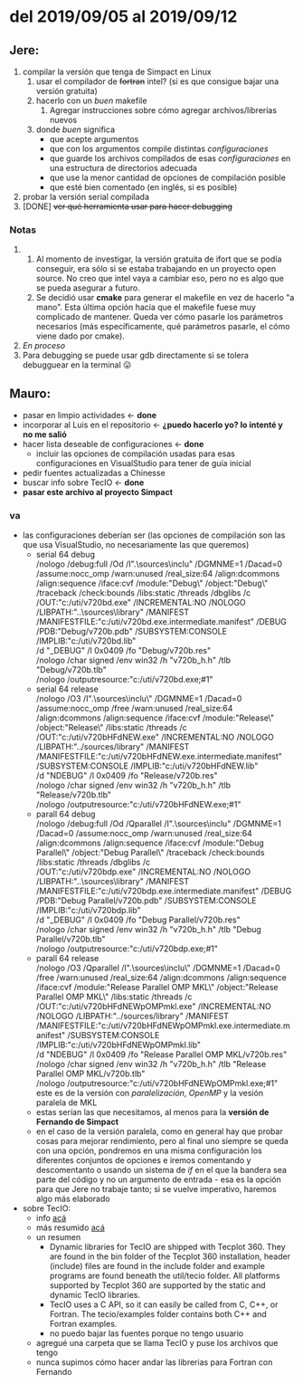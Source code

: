 # del 2019/09/05 al 2019/09/12
## Jere:
1. compilar la versión que tenga de Simpact en Linux
    1. usar el compilador de ~~fortran~~ intel? (si es que consigue bajar una versión gratuita)
    2. hacerlo con un *buen* makefile
        1. Agregar instrucciones sobre cómo agregar archivos/librerías nuevos
    4. donde *buen* significa
        * que acepte argumentos
        * que con los argumentos compile distintas *configuraciones*
        * que guarde los archivos compilados de esas *configuraciones* en una estructura de directorios adecuada
        * que use la menor cantidad de opciones de compilación posible
        * que esté bien comentado (en inglés, si es posible)
2. probar la versión serial compilada
3. [DONE] ~~ver qué herramienta usar para hacer debugging~~

### Notas
1. 1. Al momento de investigar, la versión gratuita de ifort que se podía conseguir, era sólo si se estaba trabajando en un proyecto open source. No creo que intel vaya a cambiar eso, pero no es algo que se pueda asegurar a futuro.
    2. Se decidió usar **cmake** para generar el makefile en vez de hacerlo "a mano". Esta última opción hacía que el makefile fuese muy complicado de mantener. Queda ver cómo pasarle los parámetros necesarios (más específicamente, qué parámetros pasarle, el cómo viene dado por cmake).
2. _En proceso_
3. Para debugging se puede usar gdb directamente si se tolera debugguear en la terminal 😛

## Mauro:
* pasar en limpio actividades <- **done**
* incorporar al Luis en el repositorio <- **¿puedo hacerlo yo? lo intenté y no me salió**
* hacer lista deseable de configuraciones <- **done**
    * incluir las opciones de compilación usadas para esas configuraciones en VisualStudio para tener de guía inicial
* pedir fuentes actualizadas a Chinesse
* buscar info sobre TecIO <- **done**
* **pasar este archivo al proyecto Simpact**
### va
* las configuraciones deberían ser (las opciones de compilación son las que usa VisualStudio, no necesariamente las que queremos)
    * serial 64 debug  
        /nologo /debug:full /Od /I".\sources\inclu" /DGMNME=1 /Dacad=0 /assume:nocc_omp /warn:unused /real_size:64 /align:dcommons /align:sequence /iface:cvf /module:"Debug\\" /object:"Debug\\" /traceback /check:bounds /libs:static /threads /dbglibs /c  
        /OUT:"c:/uti/v720bd.exe" /INCREMENTAL:NO /NOLOGO /LIBPATH:"..\sources\library" /MANIFEST /MANIFESTFILE:"c:/uti/v720bd.exe.intermediate.manifest" /DEBUG /PDB:"Debug/v720b.pdb" /SUBSYSTEM:CONSOLE /IMPLIB:"c:/uti/v720bd.lib"  
        /d "_DEBUG" /l 0x0409 /fo "Debug/v720b.res"  
        /nologo /char signed /env win32 /h "v720b_h.h" /tlb "Debug/v720b.tlb"  
        /nologo /outputresource:"c:/uti/v720bd.exe;#1"  
    * serial 64 release  
        /nologo /O3 /I".\sources\inclu\\" /DGMNME=1 /Dacad=0 /assume:nocc_omp /free /warn:unused /real_size:64 /align:dcommons /align:sequence /iface:cvf /module:"Release\\" /object:"Release\\" /libs:static /threads /c  
        /OUT:"c:/uti/v720bHFdNEW.exe" /INCREMENTAL:NO /NOLOGO /LIBPATH:"../sources/library" /MANIFEST /MANIFESTFILE:"c:/uti/v720bHFdNEW.exe.intermediate.manifest" /SUBSYSTEM:CONSOLE /IMPLIB:"c:/uti/v720bHFdNEW.lib"  
        /d "NDEBUG" /l 0x0409 /fo "Release/v720b.res"  
        /nologo /char signed /env win32 /h "v720b_h.h" /tlb "Release/v720b.tlb"  
        /nologo /outputresource:"c:/uti/v720bHFdNEW.exe;#1"
    * parall 64 debug  
        /nologo /debug:full /Od /Qparallel /I".\sources\inclu" /DGMNME=1 /Dacad=0 /assume:nocc_omp /warn:unused /real_size:64 /align:dcommons /align:sequence /iface:cvf /module:"Debug Parallel\\" /object:"Debug Parallel\\" /traceback /check:bounds /libs:static /threads /dbglibs /c  
        /OUT:"c:/uti/v720bdp.exe" /INCREMENTAL:NO /NOLOGO /LIBPATH:"..\sources\library" /MANIFEST /MANIFESTFILE:"c:/uti/v720bdp.exe.intermediate.manifest" /DEBUG /PDB:"Debug Parallel/v720b.pdb" /SUBSYSTEM:CONSOLE /IMPLIB:"c:/uti/v720bdp.lib"  
        /d "_DEBUG" /l 0x0409 /fo "Debug Parallel/v720b.res"  
        /nologo /char signed /env win32 /h "v720b_h.h" /tlb "Debug Parallel/v720b.tlb"  
        /nologo /outputresource:"c:/uti/v720bdp.exe;#1"  
    * parall 64 release  
        /nologo /O3 /Qparallel /I".\sources\inclu\\" /DGMNME=1 /Dacad=0 /free /warn:unused /real_size:64 /align:dcommons /align:sequence /iface:cvf /module:"Release Parallel OMP MKL\\" /object:"Release Parallel OMP MKL\\" /libs:static /threads /c  
        /OUT:"c:/uti/v720bHFdNEWpOMPmkl.exe" /INCREMENTAL:NO /NOLOGO /LIBPATH:"../sources/library" /MANIFEST /MANIFESTFILE:"c:/uti/v720bHFdNEWpOMPmkl.exe.intermediate.manifest" /SUBSYSTEM:CONSOLE /IMPLIB:"c:/uti/v720bHFdNEWpOMPmkl.lib"  
        /d "NDEBUG" /l 0x0409 /fo "Release Parallel OMP MKL/v720b.res"  
        /nologo /char signed /env win32 /h "v720b_h.h" /tlb "Release Parallel OMP MKL/v720b.tlb"  
        /nologo /outputresource:"c:/uti/v720bHFdNEWpOMPmkl.exe;#1"  
        este es de la versión con *paralelización*, *OpenMP* y la vesión paralela de MKL
   * estas serían las que necesitamos, al menos para la **versión de Fernando de Simpact**  
   * en el caso de la versión paralela, como en general hay que probar cosas para mejorar rendimiento, pero al final uno siempre se queda con una opción, pondremos en una misma configuración los diferentes conjuntos de opciones e iremos comentando y descomentanto o usando un sistema de *if* en el que la bandera sea parte del código y no un argumento de entrada - esa es la opción para que Jere no trabaje tanto; si se vuelve imperativo, haremos algo más elaborado
* sobre TecIO:
   * info [acá](https://www.tecplot.com/products/tecio-library/)
   * más resumido [acá](http://download.tecplot.com/docs/TecplotTecIODatasheet.pdf)
   * un resumen
      * Dynamic libraries for TecIO are shipped with Tecplot 360. They are found in the bin folder of the Tecplot 360 installation, header (include) files are found in the include folder and example programs are found beneath the util/tecio folder. All platforms supported by Tecplot 360 are supported by the static and dynamic TecIO libraries.
      * TecIO uses a C API, so it can easily be called from C, C++, or Fortran. The tecio/examples folder contains both C++ and Fortran examples.
      * no puedo bajar las fuentes porque no tengo usuario
   * agregué una carpeta que se llama TecIO y puse los archivos que tengo
   * nunca supimos cómo hacer andar las librerias para Fortran con Fernando

